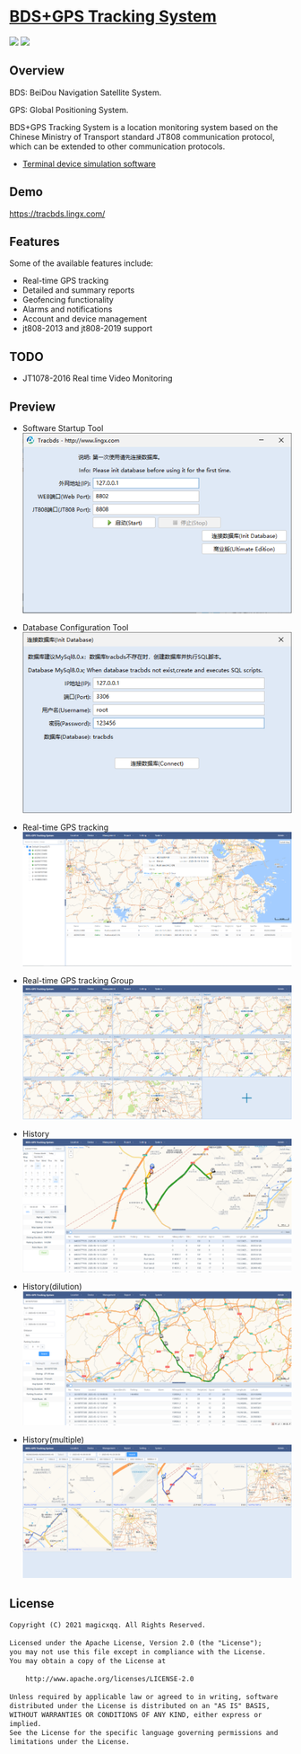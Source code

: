 # [BDS+GPS Tracking System](http://www.tracbds.com)


<p>
    <img src="https://img.shields.io/badge/License-Apache 2.0-green.svg"/>
    <img src="https://img.shields.io/badge/platform-linux%20|%20macos%20|%20windows-blue.svg" />
</p>

## Overview

BDS: BeiDou Navigation Satellite System.

GPS: Global Positioning System.

BDS+GPS Tracking System  is a location monitoring system based on the Chinese Ministry of Transport standard JT808 communication protocol, which can be extended to other communication protocols.

- [Terminal device simulation software](https://github.com/lingxcom/jt808-client)


## Demo

https://tracbds.lingx.com/


## Features

Some of the available features include:

- Real-time GPS tracking
- Detailed and summary reports
- Geofencing functionality
- Alarms and notifications
- Account and device management
- jt808-2013 and jt808-2019 support

## TODO
 - JT1078-2016 Real time Video Monitoring

## Preview
- Software Startup Tool
![index](readme/20250516164941.png "index.png")

- Database Configuration Tool
![index](readme/20250516165024.png "index.png")

- Real-time GPS tracking
![index](readme/20250516165146.png "index.png")

- Real-time GPS tracking Group
  ![index](readme/20250516165319.png "index.png")

- History
  ![index](readme/20250516165526.png "index.png")

- History(dilution)
  ![index](readme/20250516165713.png "index.png")

- History(multiple)
  ![index](readme/20250516165854.png "index.png")

## License
```
Copyright (C) 2021 magicxqq. All Rights Reserved.

Licensed under the Apache License, Version 2.0 (the "License");
you may not use this file except in compliance with the License.
You may obtain a copy of the License at

    http://www.apache.org/licenses/LICENSE-2.0

Unless required by applicable law or agreed to in writing, software
distributed under the License is distributed on an "AS IS" BASIS,
WITHOUT WARRANTIES OR CONDITIONS OF ANY KIND, either express or implied.
See the License for the specific language governing permissions and
limitations under the License.
```
